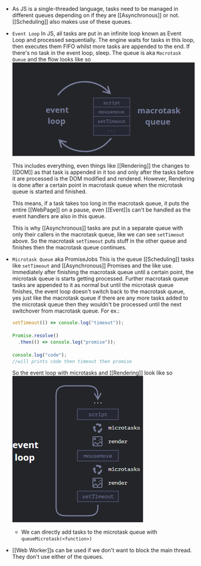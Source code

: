 - As JS is a single-threaded language, tasks need to be managed in different queues depending on if they are [[Asynchronous]] or not. [[Scheduling]] also makes use of these queues.
- ``Event Loop``
  In JS, all tasks are put in an infinite loop known as Event Loop and processed sequentially. 
  The engine waits for tasks in this loop, then executes them FIFO whilst more tasks are appended to the end. If there's no task in the event loop, sleep.
  The queue is aka ``Macrotask Queue`` and the flow looks like so
  ![image.png](../assets/image_1687018885768_0.png)
  
  This includes everything, even things like [[Rendering]] the changes to [[DOM]] as that task is appended in it too and only after the tasks before it are processed is the DOM modified and rendered. However, Rendering is done after a certain point in macrotask queue when the microtask queue is started and finished.
  
  This means, if a task takes too long in the macrotask queue, it puts the entire [[WebPage]] on a pause, even [[Event]]s can't be handled as the event handlers are also in this queue.
  
  This is why [[Asynchronous]] tasks are put in a separate queue with only their callers in the macrotask queue, like we can see ``setTimeout`` above. So the macrotask ``setTimeout`` puts stuff in the other queue and finishes then the macrotask queue continues.
- ``Microtask Queue``
  aka PromiseJobs
  This is the queue [[Scheduling]] tasks like ``setTimeout`` and [[Asynchronous]] Promises and the like use. 
  Immediately after finishing the macrotask queue until a certain point, the microtask queue is starts getting processed. Further macrotask queue tasks are appended to it as normal but until the microtask queue finishes, the event loop doesn't switch back to the macrotask queue, yes just like the macrotask queue if there are any more tasks added to the microtask queue then they wouldn't be processed until the next switchover from macrotask queue.
  For ex.:
  ```js
  setTimeout(() => console.log("timeout"));
  
  Promise.resolve()
    .then(() => console.log("promise"));
  
  console.log("code");
  //will prints code then timeout then promise
  ```
  So the event loop with microtasks and [[Rendering]] look like so 
  ![image.png](../assets/image_1687019511714_0.png)
  
  * We can directly add tasks to the microtask queue with ``queueMicrotask(<function>)``
- [[Web Worker]]s can be used if we don't want to block the main thread. They don't use either of the queues.